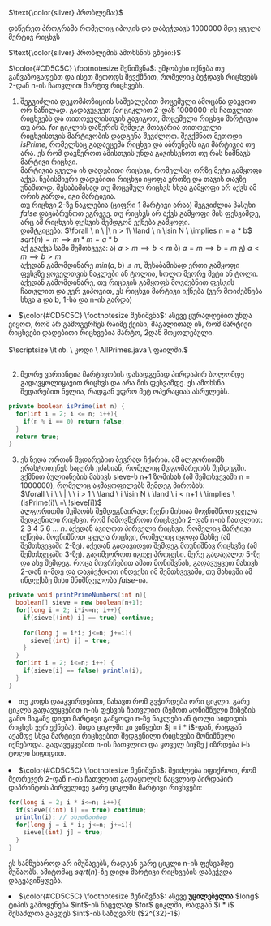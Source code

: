 $\text{\color{silver} პრობლემა:}$

დაწერეთ პროგრამა რომელიც იპოვის და დაბეჭდავს 1000000 მდე ყველა მერტივ რიცხვს


$\text{\color{silver} პრობლემის ამოხსნის გზები:}$

$\color{#CD5C5C} \footnotesize შენიშვნა$: უმჯობესი იქნება თუ განვაზოგადებთ და ისეთ მეთოდს შევქმნით, რომელიც ბეჭდავს რიცხვებს 2-დან n-ის ჩათვლით მარტივ რიცხვებს.

1. შეგვიძლია დეკომპოზიციის საშუალებით მოცემული ამოცანა დავყოთ ორ ნაწილად. გადავუყვეთ $for$ ციკლით 2-დან 1000000-ის ჩათვლით რიცხვებს და თითოეულისთვის გავიგოთ, მოცემული რიცხვი მარტივია თუ არა. $for$ ციკლის დაწერის შემდეგ მთავარია თითოეული რიცხვისთვის მარტივობის დადგენა შევძლოთ. შევქმნათ მეთოდი $isPrime$, რომელსაც გადაეცემა რიცხვი და აბრუნებს იგი მარტივია თუ არა. ეს რომ დავწეროთ ამისთვის უნდა გავიხსენოთ თუ რას ნიშნავს მარტივი რიცხვი. <br>
მარტივია ყველა ის დადებითი რიცხვი, რომელსაც ორზე მეტი გამყოფი აქვს. ნებისმიერი დადებითი რიცხვი იყოფა ერთზე და თავის თავზე უნაშთოდ. შესაბამისად თუ მოცემულ რიცხვს სხვა გამყოფი არ აქვს ამ ორის გარდა, იგი მარტივია. <br> 
თუ რიცხვი 2-ზე ნაკლებია (ციფრი 1 მარტივი არაა) შეგვიძლია პასუხი $false$ დავაბრუნოთ ეგრევე. თუ რიცხვს არ აქვს გამყოფი მის ფესვამდე, არც ამ რიცხვის ფესვის შემდგომ ექნება გამყოფი.<br>
დამტკიცება:
$\forall \ n \ |\ n > 1\ \land \ n \isin N \ \implies n = a * b$
$sqrt(n) = m \implies m * m = a * b$<br>
აქ გვაქვს სამი შემთხვევა:
ა) $a > m \implies b < m$
ბ) $a = m \implies b = m$
გ) $a < m \implies b > m$ <br>
აქედან გამომდინარე $min(a, b) \le m$,  შესაბამისად ერთი გამყოფი ფესვზე ყოველთვის ნაკლები ან ტოლია, ხოლო მეორე მეტი ან ტოლი. აქედან გამომდინარე, თუ რიცხვის გამყოფს მოვძებნით ფესვის ჩათვლით და ვერ ვიპოვით, ეს რიცხვი მარტივი იქნება (ვერ მოიძებნება სხვა a და b, 1-სა და n-ის გარდა) <br>
<li>
$\color{#CD5C5C} \footnotesize შენიშვნა$: ასევე ყურადღებით უნდა ვიყოთ, რომ არ გამოგვრჩეს რაიმე ქეისი, მაგალითად ის, რომ მარტივი რიცხვები დადებითი რიცხვებია მარტო, 2დან მოყოლებული.
</li> <br>
$\scriptsize \it იხ. \ კოდი \ AllPrimes.java \ ფაილში.$ 
<br>
<br>

2. მეორე ვარიანტია მარტივობის დასადგენად პირდაპირ ბოლომდე გადავყოლიყავით რიცხვს და არა მის ფესვამდე. ეს ამოხსნა შედარებით ნელია, რადგან უფრო მეტ ოპერაციას ასრულებს.

```Java
private boolean isPrime(int n) {
  for(int i = 2; i <= n; i++){
    if(n % i == 0) return false; 
  }
  return true;
}
```

3. ეს ზედა ორთან შედარებით ბევრად ჩქარია. ამ ალგორითმს ერასტოთენეს საცერს ეძახიან, რომელიც მდგომარეობს შემდეგში. ვქმნით ბულიანების მასივს sieve-ს n+1 ზომისას (ამ შემთხვევაში n = 1000000), რომელიც აკმაყოფილებს შემდეგ პირობას: <br>
$\forall \  i \ \ | \ \ i > 1 \ \land \ i \isin N \ \land \ i < n+1 \ \implies \ (isPrime(i)\ =\ !sieve[i])$ <br>
ალგორითმი მუშაობს შემდეგნაირად: 
ჩვენი მისიაა მოვნიშნოთ ყველა შედგენილი რიცხვი. რომ ჩამოვწეროთ რიცხვები 2-დან n-ის ჩათვლით: $2\ 3\ 4\ 5\ 6\ \dots \ n$. აქედან ავიღოთ პირველი რიცხვი, რომელიც მარტივი იქნება. მოვნიშნოთ ყველა რიცხვი, რომელიც იყოფა მასზე (ამ შემთხვევაში 2-ზე). აქედან გადავიდეთ შემდეგ მოუნიშნავ რიცხვზე (ამ შემთხვევაში 3-ზე). გავიმეოროთ იგივე პროცესი. მერე გადავალთ 5-ზე და ასე შემდეგ. როცა მოვრჩებით ამათ მონიშვნას, გადავუყვეთ მასივს 2-დან n-მდე და დავბეჭდოთ ინდექსი იმ შემთხვევაში, თუ მასივში ამ ინდექსზე მისი მნიშნველობა $false$-ია.

```Java
private void printPrimeNumbers(int n){
  boolean[] sieve = new boolean[n+1];
  for(long i = 2; i*i<=n; i++){
    if(sieve[(int) i] == true) continue;
    
    for(long j = i*i; j<=n; j+=i){
      sieve[(int) j] = true;
    }
  }
  for(int i = 2; i<=n; i++) {
    if(sieve[i] == false) println(i);
  }
}
```
<li> 
თუ კოდს დააკვირდებით, ნახავთ რომ გვჭირდება ორი ციკლი. გარე ციკლს გადავუყვებით n-ის ფესვის ჩათვლით (ზემოთ აღნიშნული მიზეზის გამო მაგაზე დიდი მარტივი გამყოფი n-ზე ნაკლები ან ტოლი სიდიდის რიცხვს ვერ ექნება). შიდა ციკლში კი ვიწყებთ $j = i * i$-დან, რადგან აქამდე სხვა მარტივი რიცხვებით შედგენილი რიცხვები მონიშნული იქნებოდა. გადავუყვებით n-ის ჩათვლით და ყოველ ბიჯზე j იზრდება i-ს ტოლი სიდიდით.
</li>
<br>
<li> 
$\color{#CD5C5C} \footnotesize შენიშვნა$: შეიძლება იფიქროთ, რომ მეორეჯერ 2-დან n-ის ჩათვლით გადაყოლის ნაცვლად პირდაპირ დაპრინტოს პირველივე გარე ციკლში მარტივი რივხვები:
</li> 

```Java
for(long i = 2; i * i<=n; i++){
  if(sieve[(int) i] == true) continue;
  println(i); // ასეთნაირად
  for(long j = i * i; j<=n; j+=i){
    sieve[(int) j] = true;
  }
}
```

ეს სამწუხაროდ არ იმუშავებს, რადგან გარე ციკლი n-ის ფესვამდე მუშაობს. ამიტომაც $sqrt(n)$-ზე დიდი მარტივი რიცხვების დაბეჭვდა დაგვავიწყდება. <br>
<li>
$\color{#CD5C5C} \footnotesize შენიშვნა$: ასევე <strong>უცილებელია</strong> $long$ ტიპის გამოყენება $int$-ის ნაცვლად $for$ ციკლში, რადგან $i * i$ შესაძლოა გაცდეს $int$-ის საზღვარს ($2^{32}-1$)
</li> 